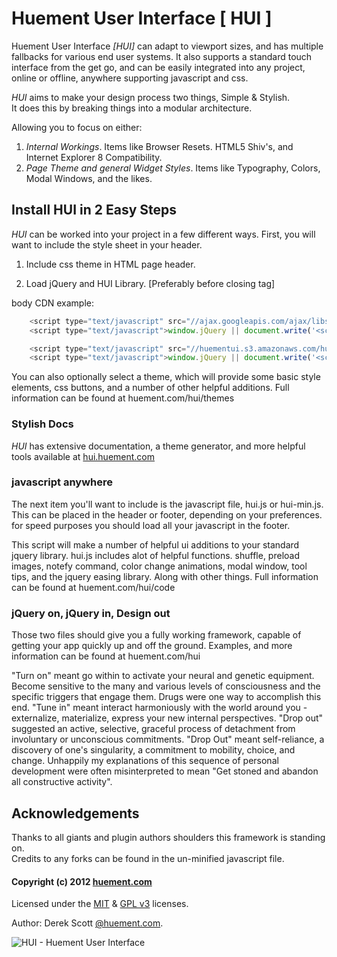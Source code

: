 Huement User Interface [ HUI ]
======

Huement User Interface *[HUI]* can adapt to viewport sizes, and has multiple fallbacks for various end user systems. It also supports a standard touch interface from the get go, and can be easily integrated into any project, online or offline, anywhere supporting javascript and css.

*HUI* aims to make your design process two things, Simple & Stylish.  
It does this by breaking things into a modular architecture.

Allowing you to focus on either: 

1. *Internal Workings*. Items like Browser Resets. HTML5 Shiv's, and Internet Explorer 8 Compatibility.
2. *Page Theme and general Widget Styles*. Items like Typography, Colors, Modal Windows, and the likes.

## Install HUI in 2 Easy Steps
*HUI* can be worked into your project in a few different ways. First, you will want to include the style sheet in your header. 

1. Include css theme in HTML page header.
<link href="css_base/hui-min-latest.css" type="text/css" rel="stylesheet"/>

2. Load jQuery and HUI Library. [Preferably before closing </body> tag]    

body CDN example:    
```javascript    
    <script type="text/javascript" src="//ajax.googleapis.com/ajax/libs/jquery/1/jquery.min.js"></script>    
    <script type="text/javascript">window.jQuery || document.write('<script type="text/javascript" src="js/jquery-1.8.3.min.js"><\/script>')</script>    

    <script type="text/javascript" src="//huementui.s3.amazonaws.com/hui-min-latest.js"></script>    
    <script type="text/javascript">window.jQuery || document.write('<script type="text/javascript" src="js/hui-1.10.js"><\/script>')</script>    
```

You can also optionally select a theme, which will provide some basic style elements, css buttons, and a number of other helpful additions. Full information can be found at huement.com/hui/themes

### Stylish Docs

*HUI* has extensive documentation, a theme generator, and more helpful tools available at [hui.huement.com](http://hui.huement.com)


### javascript anywhere

The next item you'll want to include is the javascript file, hui.js or hui-min.js. This can be placed in the header or footer, depending on your preferences. for speed purposes you should load all your javascript in the footer.

This script will make a number of helpful ui additions to your standard jquery library. hui.js includes alot of helpful functions. shuffle, preload images, notefy command, color change animations, modal window, tool tips, and the jquery easing library. Along with other things. Full information can be found at huement.com/hui/code

### jQuery on, jQuery in, Design out

Those two files should give you a fully working framework, capable of getting your app quickly up and off the ground. Examples, and more information can be found at huement.com/hui

"Turn on" meant go within to activate your neural and genetic equipment. Become sensitive to the many and various levels of consciousness and the specific triggers that engage them. Drugs were one way to accomplish this end. "Tune in" meant interact harmoniously with the world around you - externalize, materialize, express your new internal perspectives. "Drop out" suggested an active, selective, graceful process of detachment from involuntary or unconscious commitments. "Drop Out" meant self-reliance, a discovery of one's singularity, a commitment to mobility, choice, and change. Unhappily my explanations of this sequence of personal development were often misinterpreted to mean "Get stoned and abandon all constructive activity".

## Acknowledgements
Thanks to all giants and plugin authors shoulders this framework is standing on.    
Credits to any forks can be found in the un-minified javascript file. 

#### Copyright (c) 2012 [huement.com](http://huement.com)    
Licensed under the [MIT](http://www.opensource.org/licenses/mit-license.php) & [GPL v3](http://opensource.org/licenses/gpl-3.0.html) licenses.    
    

Author: Derek Scott [@huement.com](https://twitter.com/huement).    

![HUI - Huement User Interface](https://huementui.s3.amazonaws.com/images/gitpumpkin.png)